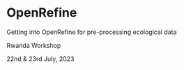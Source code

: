 # OpenRefine
Getting into OpenRefine for pre-processing ecological data  
  
Rwanda Workshop  
  
22nd & 23rd July, 2023
